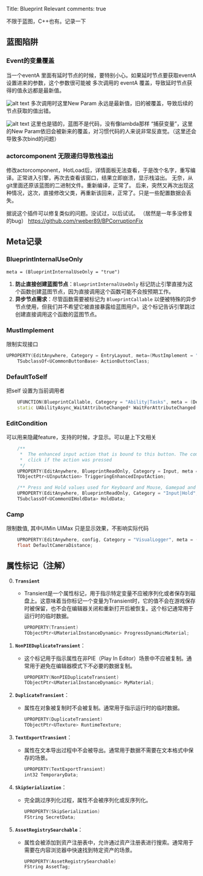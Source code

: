 Title:  Blueprint Relevant
comments: true

不限于蓝图，C++也有。记录一下

## 蓝图陷阱

### Event的变量覆盖
当一个eventA 里面有延时节点的时候，要特别小心。如果延时节点要获取eventA 设置进来的参数，这个参数很可能被 多次调用的 eventA 覆盖，导致延时节点获得的值永远都是最新值。

![alt text](../../assets/images/BluePrint_image.png)
多次调用时这里New Param 永远是最新值，旧的被覆盖，导致后续的节点获取的值出错。

![alt text](../../assets/images/BluePrint_image-1.png)
这里也是错的，蓝图不是代码，没有像lambda那样 “捕获变量”，这里的New Param依旧会被新来的覆盖，对习惯代码的人来说非常反直觉。（这里还会导致多次bind的问题）


### actorcomponent 无限递归导致栈溢出
修改actorcomponent，HotLoad后，详情面板无法查看，于是改个名字，重写编译。正常进入引擎，再次去查看该窗口，结果立即崩溃，显示栈溢出。
无奈，从git里面还原该蓝图的二进制文件。重新编译，正常了。
后来，突然又再次出现这种情况，这次，直接修改父类，再重新该回来，正常了。只是一些配置数据会丢失。

据说这个插件可以修复类似的问题。没试过，以后试试。
（居然是一年多没修复的bug）
https://github.com/rweber89/BPCorruptionFix


## Meta记录


### BlueprintInternalUseOnly

`meta = (BlueprintInternalUseOnly = "true")`

1. **防止直接创建蓝图节点**：`BlueprintInternalUseOnly` 标记防止引擎直接为这个函数创建蓝图节点，因为直接调用这个函数可能不会按预期工作。
2. **异步节点需求**：尽管函数需要被标记为 `BlueprintCallable` 以便被特殊的异步节点使用，但我们并不希望它被直接暴露给蓝图用户。这个标记告诉引擎跳过创建直接调用这个函数的蓝图节点。

### MustImplement
限制实现接口
``` cpp
UPROPERTY(EditAnywhere, Category = EntryLayout, meta=(MustImplement = "/Script/CommonUI.CommonBoundActionButtonInterface"))
	TSubclassOf<UCommonButtonBase> ActionButtonClass;

```
### DefaultToSelf
把self 设置为当前调用者
``` cpp
	UFUNCTION(BlueprintCallable, Category = "Ability|Tasks", meta = (DefaultToSelf = "TargetActor", BlueprintInternalUseOnly = "TRUE"))
	static UAbilityAsync_WaitAttributeChanged* WaitForAttributeChanged(AActor* TargetActor, FGameplayAttribute Attribute, bool OnlyTriggerOnce = false)

```
### EditCondition

可以用来隐藏feature，支持的时候，才显示。可以是上下文相关
```cpp
	/** 
	 *	The enhanced input action that is bound to this button. The common input manager will trigger this button to 
	 *	click if the action was pressed 
	 */
	UPROPERTY(EditAnywhere, BlueprintReadOnly, Category = Input, meta = (EditCondition = "CommonInput.CommonInputSettings.IsEnhancedInputSupportEnabled", EditConditionHides))
	TObjectPtr<UInputAction> TriggeringEnhancedInputAction;

    /** Press and Hold values used for Keyboard and Mouse, Gamepad and Touch, depending on the current input type */
	UPROPERTY(EditAnywhere, BlueprintReadOnly, Category = "Input|Hold", meta = (EditCondition="bRequiresHold", ExposeOnSpawn = true))
	TSubclassOf<UCommonUIHoldData> HoldData;
```

### Camp
限制数值, 其中UIMin UIMax 只是显示效果，不影响实际代码
``` cpp
	UPROPERTY(EditAnywhere, config, Category = "VisualLogger", meta = (ClampMin = "10", ClampMax = "1000", UIMin = "10", UIMax = "1000"))
	float DefaultCameraDistance;

```


## 属性标记（注解）

0. **`Transient`**
    - Transient是一个属性标记，用于指示特定变量不应被序列化或者保存到磁盘上。这意味着当你标记一个变量为Transient时，它的值不会在游戏保存时被保留，也不会在编辑器关闭和重新打开后被恢复。这个标记通常用于运行时的临时数据。
        ```cpp
        UPROPERTY(Transient)
        TObjectPtr<UMaterialInstanceDynamic> ProgressDynamicMaterial;
        ```

1. **`NonPIEDuplicateTransient`**：
   - 这个标记用于指示属性在非PIE（Play In Editor）场景中不应被复制。通常用于避免在编辑器模式下不必要的数据复制。
   
     ```cpp
     UPROPERTY(NonPIEDuplicateTransient)
     TObjectPtr<UMaterialInstanceDynamic> MyMaterial;
     ```

2. **`DuplicateTransient`**：
   - 属性在对象被复制时不会被复制。通常用于指示运行时的临时数据。
   
     ```cpp
     UPROPERTY(DuplicateTransient)
     TObjectPtr<UTexture> RuntimeTexture;
     ```

3. **`TextExportTransient`**：
   - 属性在文本导出过程中不会被导出。通常用于数据不需要在文本格式中保存的场景。
   
     ```cpp
     UPROPERTY(TextExportTransient)
     int32 TemporaryData;
     ```

4. **`SkipSerialization`**：
   - 完全跳过序列化过程，属性不会被序列化或反序列化。
   
     ```cpp
     UPROPERTY(SkipSerialization)
     FString SecretData;
     ```

5. **`AssetRegistrySearchable`**：
   - 属性会被添加到资产注册表中，允许通过资产注册表进行搜索。通常用于需要在内容浏览器中快速找到特定资产的场景。
   
     ```cpp
     UPROPERTY(AssetRegistrySearchable)
     FString AssetTag;
     ```